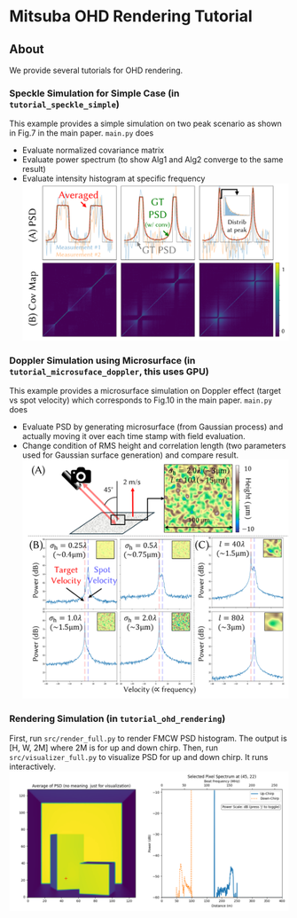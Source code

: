 # Mitsuba OHD Rendering Tutorial

## About
We provide several tutorials for OHD rendering.

### Speckle Simulation for Simple Case (in `tutorial_speckle_simple`)
This example provides a simple simulation on two peak scenario as shown in Fig.7 in the main paper.
`main.py` does
* Evaluate normalized covariance matrix
* Evaluate power spectrum (to show Alg1 and Alg2 converge to the same result)
* Evaluate intensity histogram at specific frequency
![speckle_simple](assets/image1.png)

### Doppler Simulation using Microsurface (in `tutorial_microsuface_doppler`, this uses GPU)
This example provides a microsurface simulation on Doppler effect (target vs spot velocity) which corresponds to Fig.10 in the main paper.
`main.py` does
* Evaluate PSD by generating microsurface (from Gaussian process) and actually moving it over each time stamp with field evaluation.
* Change condition of RMS height and correlation length (two parameters used for Gaussian surface generation) and compare result.
![microsuface_doppler](assets/image2.png)

### Rendering Simulation (in `tutorial_ohd_rendering`)
First, run `src/render_full.py` to render FMCW PSD histogram. 
The output is [H, W, 2M] where 2M is for up and down chirp.
Then, run `src/visualizer_full.py` to visualize PSD for up and down chirp.
It runs interactively.
![interactive_fmcw_psd](assets/interactive_fmcw_psd.png)
